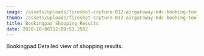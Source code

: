 ```yaml
---
image: /assets/uploads/fireshot-capture-012-airgateway-ndc-booking-tool-web.bookingpad.work.png
thumb: /assets/uploads/fireshot-capture-012-airgateway-ndc-booking-tool-web.bookingpad.work.png
title: Bookingpad Shopping Results
date: 2020-10-06T12:09:53.256Z
---
```

Bookingpad Detailed view of shopping results.
